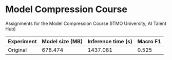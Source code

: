 # Model Compression Course
Assignments for the Model Compression Course (ITMO University, AI Talent Hub)

| Experiment | Model size (MB) | Inference time (s) | Macro F1 |
|-----------|-----------------|--------------------|---------|
|Original   |678.474         | 1437.081           | 0.525   | 
